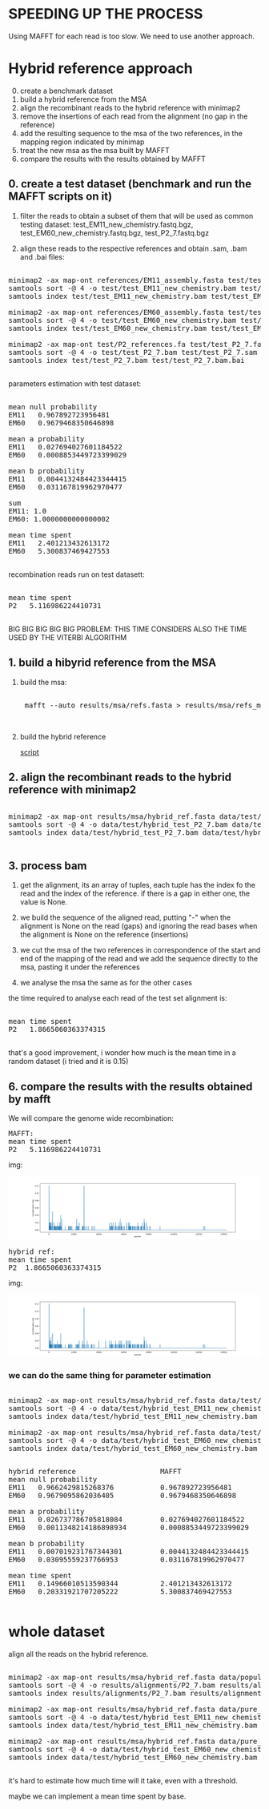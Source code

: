 # SPEEDING UP THE PROCESS

Using MAFFT for each read is too slow. We need to use another approach.

# Hybrid reference approach

0. create a benchmark dataset
1. build a hybrid reference from the MSA
2. align the recombinant reads to the hybrid reference with minimap2
3. remove the insertions of each read from the alignment (no gap in the reference)
4. add the resulting sequence to the msa of the two references, in the mapping region indicated by minimap
5. treat the new msa as the msa built by MAFFT
6. compare the results with the results obtained by MAFFT

## 0. create a test dataset (benchmark and run the MAFFT scripts on it)

1. filter the reads to obtain a subset of them that will be used as common testing dataset: test_EM11_new_chemistry.fastq.bgz, test_EM60_new_chemistry.fastq.bgz, test_P2_7.fastq.bgz

2. align these reads to the respective references and obtain .sam, .bam and .bai files:

<pre>

minimap2 -ax map-ont references/EM11_assembly.fasta test/test_EM11_new_chemistry.fastq.bgz > test/test_EM11_new_chemistry.sam
samtools sort -@ 4 -o test/test_EM11_new_chemistry.bam test/test_EM11_new_chemistry.sam
samtools index test/test_EM11_new_chemistry.bam test/test_EM11_new_chemistry.bam.bai

minimap2 -ax map-ont references/EM60_assembly.fasta test/test_EM60_new_chemistry.fastq.bgz > test/test_EM60_new_chemistry.sam
samtools sort -@ 4 -o test/test_EM60_new_chemistry.bam test/test_EM60_new_chemistry.sam
samtools index test/test_EM60_new_chemistry.bam test/test_EM60_new_chemistry.bam.bai

minimap2 -ax map-ont test/P2_references.fa test/test_P2_7.fastq.bgz > test/test_P2_7.sam
samtools sort -@ 4 -o test/test_P2_7.bam test/test_P2_7.sam
samtools index test/test_P2_7.bam test/test_P2_7.bam.bai

</pre>

parameters estimation with test dataset:

<pre>

mean null probability
EM11   0.967892723956481
EM60   0.9679468350646898

mean a probability
EM11   0.027694027601184522
EM60   0.0008853449723399029

mean b probability
EM11   0.0044132484423344415
EM60   0.031167819962970477

sum
EM11: 1.0
EM60: 1.0000000000000002

mean time spent
EM11   2.401213432613172
EM60   5.300837469427553

</pre>

recombination reads run on test datasett:

<pre>

mean time spent
P2   5.116986224410731

</pre>

BIG BIG BIG BIG BIG PROBLEM: THIS TIME CONSIDERS ALSO THE TIME USED BY THE VITERBI ALGORITHM

## 1. build a hibyrid reference from the MSA

1. build the msa:

    <pre>

    mafft --auto results/msa/refs.fasta > results/msa/refs_msa.fasta

    </pre>

2. build the hybrid reference

    [script](../scripts/hybrid_reference.py)

## 2. align the recombinant reads to the hybrid reference with minimap2

<pre>

minimap2 -ax map-ont results/msa/hybrid_ref.fasta data/test/test_P2_7.fastq.bgz > data/test/hybrid_test_P2_7.sam
samtools sort -@ 4 -o data/test/hybrid_test_P2_7.bam data/test/hybrid_test_P2_7.sam
samtools index data/test/hybrid_test_P2_7.bam data/test/hybrid_test_P2_7.bam.bai

</pre>

## 3. process bam

1. get the alignment, its an array of tuples, each tuple has the index fo the read and the index of the reference. if there is a gap in either one, the value is None.

2. we build the sequence of the aligned read, putting "-" when the alignment is None on the read (gaps) and ignoring the read bases when the alignment is None on the reference (insertions)

3. we cut the msa of the two references in correspondence of the start and end of the mapping of the read and we add the sequence directly to the msa, pasting it under the references

4. we analyse the msa the same as for the other cases

the time required to analyse each read of the test set alignment is:

<pre>

mean time spent
P2   1.8665060363374315

</pre>

that's a good improvement, i wonder how much is the mean time in a random dataset (i tried and it is 0.15)

## 6. compare the results with the results obtained by mafft

We will compare the genome wide recombination:

<pre>
MAFFT:
mean time spent
P2   5.116986224410731
</pre>

img:

![MAFFT_rec](../results/plots/genomewide_recombination/MAFFT_test_P2_7.png)

<pre>
hybrid ref:
mean time spent
P2  1.8665060363374315
</pre>

img:

![rec](../results/plots/genomewide_recombination/test_P2_7.png)

### we can do the same thing for parameter estimation

<pre>

minimap2 -ax map-ont results/msa/hybrid_ref.fasta data/test/test_EM11_new_chemistry.fastq.bgz > data/test/hybrid_test_EM11_new_chemistry.sam
samtools sort -@ 4 -o data/test/hybrid_test_EM11_new_chemistry.bam data/test/hybrid_test_EM11_new_chemistry.sam
samtools index data/test/hybrid_test_EM11_new_chemistry.bam data/test/hybrid_test_EM11_new_chemistry.bam.bai

minimap2 -ax map-ont results/msa/hybrid_ref.fasta data/test/test_EM60_new_chemistry.fastq.bgz > data/test/hybrid_test_EM60_new_chemistry.sam
samtools sort -@ 4 -o data/test/hybrid_test_EM60_new_chemistry.bam data/test/hybrid_test_EM60_new_chemistry.sam
samtools index data/test/hybrid_test_EM60_new_chemistry.bam data/test/hybrid_test_EM60_new_chemistry.bam.bai

</pre>

<pre>
hybrid reference                    MAFFT
mean null probability
EM11   0.9662429815268376           0.967892723956481
EM60   0.9679095862036405           0.9679468350646898

mean a probability
EM11   0.026737786705818084         0.027694027601184522
EM60   0.0011348214186898934        0.0008853449723399029

mean b probability
EM11   0.007019231767344301         0.0044132484423344415
EM60   0.03095559237766953          0.031167819962970477

mean time spent
EM11   0.14966010513590344          2.401213432613172
EM60   0.20331921707205222          5.300837469427553

</pre>

# whole dataset

align all the reads on the hybrid reference.

<pre>

minimap2 -ax map-ont results/msa/hybrid_ref.fasta data/population_reads/P2_7.fastq.gz > results/alignments/P2_7.sam
samtools sort -@ 4 -o results/alignments/P2_7.bam results/alignments/P2_7.sam
samtools index results/alignments/P2_7.bam results/alignments/P2_7.bam.bai

minimap2 -ax map-ont results/msa/hybrid_ref.fasta data/pure_reads/EM11_new_chemistry.fastq.gz > data/test/hybrid_test_EM11_new_chemistry.sam
samtools sort -@ 4 -o data/test/hybrid_test_EM11_new_chemistry.bam data/test/hybrid_test_EM11_new_chemistry.sam
samtools index data/test/hybrid_test_EM11_new_chemistry.bam data/test/hybrid_test_EM11_new_chemistry.bam.bai

minimap2 -ax map-ont results/msa/hybrid_ref.fasta data/pure_reads/EM60_new_chemistry.fastq.gz > data/test/hybrid_test_EM60_new_chemistry.sam
samtools sort -@ 4 -o data/test/hybrid_test_EM60_new_chemistry.bam data/test/hybrid_test_EM60_new_chemistry.sam
samtools index data/test/hybrid_test_EM60_new_chemistry.bam data/test/hybrid_test_EM60_new_chemistry.bam.bai

</pre>

it's hard to estimate how much time will it take, even with a threshold.

maybe we can implement a mean time spent by base.

